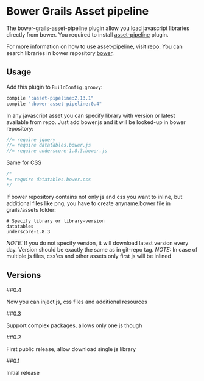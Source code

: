 Bower Grails Asset pipeline
===========================

The bower-grails-asset-pipeline plugin allow you load javascript libraries directly from bower.
You required to install [asset-pipeline](https://github.com/bertramdev/asset-pipeline) plugin.

For more information on how to use asset-pipeline, visit [repo](https://github.com/theaspect/grails-bower-asset-pipeline).
You can search libraries in bower repository [bower](https://bower.io/search).

Usage
------

Add this plugin to `BuildConfig.groovy`:

```groovy
compile ":asset-pipeline:2.13.1"
compile ":bower-asset-pipeline:0.4"
```

In any javascript asset you can specify library with version or latest available from repo.
Just add bower.js and it will be looked-up in bower repository:

```javascript
//= require jquery
//= require datatables.bower.js
//= require underscore-1.8.3.bower.js
```

Same for CSS
```css
/*
*= require datatables.bower.css
*/
```
If bower repository contains not only js and css you want to inline, but additional files like png,
you have to create anyname.bower file in grails/assets folder:
```
# Specify library or library-version
datatables
underscore-1.8.3
```

*NOTE:* If you do not specify version, it will download latest version every day. Version should be exactly the same as in git-repo tag.
*NOTE:* In case of multiple js files, css'es and other assets only first js will be inlined

Versions
--------
##0.4

Now you can inject js, css files and additional resources

##0.3

Support complex packages, allows only one js though

##0.2

First public release, allow download single js library

##0.1

Initial release
